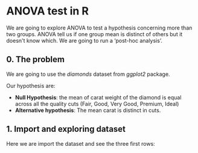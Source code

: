 # ANOVA test in R


We are going to explore ANOVA to test a hypothesis concerning more than two groups. ANOVA  tell us if one group mean is distinct of others but it doesn't know which. We are going to run a ‘post-hoc analysis’.

## 0. The problem

We are going to use  the *diamonds* dataset from *ggplot2* package.

 Our hypothesis are:

*    **Null Hypothesis**:  the mean of carat weight of the diamond is equal across all the quality cuts (Fair, Good, Very Good, Premium, Ideal)
*    **Alternative hypothesis**: The mean carat is distinct in cuts.

## 1. Import and exploring dataset

Here we are import the dataset and  see the three first rows:
